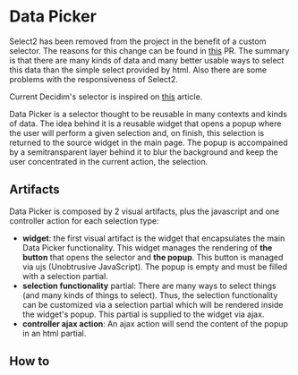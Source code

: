 # Data Picker

Select2 has been removed from the project in the benefit of a custom selector. The reasons for this change can be found in [this](https://github.com/decidim/decidim/pull/2330) PR. The summary is that there are many kinds of data and many better usable ways to select this data than the simple select provided by html. Also there are some problems with the responsiveness of Select2.

Current Decidim's selector is inspired on [this](https://medium.com/@mibosc/responsive-design-why-and-how-we-ditched-the-good-old-select-element-bc190d62eff5) article.

Data Picker is a selector thought to be reusable in many contexts and kinds of data. The idea behind it is a reusable widget that opens a popup where the user will perform a given selection and, on finish, this selection is returned to the source widget in the main page. The popup is accompained by a semitransparent layer behind it to blur the background and keep the user concentrated in the current action, the selection.

## Artifacts
Data Picker is composed by 2 visual artifacts, plus the javascript and one controller action for each selection type:
- **widget**: the first visual artifact is the widget that encapsulates the main Data Picker functionality. This widget manages the rendering of __the button__ that opens the selector and __the popup__. This button is managed via ujs (Unobtrusive JavaScript). The popup is empty and must be filled with a selection partial.
- **selection functionality** partial: There are many ways to select things (and many kinds of things to select). Thus, the selection functionality can be customized via a selection partial which will be rendered inside the widget's popup. This partial is supplied to the widget via ajax.
- **controller ajax action**: An ajax action will send the content of the popup in an html partial.

## How to
